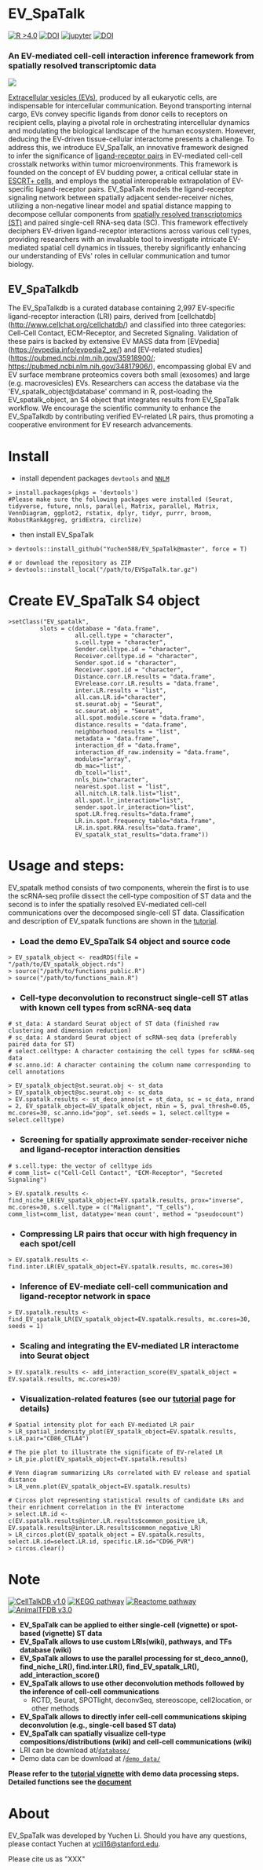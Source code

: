# EV_SpaTalk
[![R >4.0](https://img.shields.io/badge/R-%3E%3D4.0-brightgreen)](https://www.r-project.org/) [![DOI](https://zenodo.org/badge/DOI/10.5281/zenodo.6809147.svg)](https://doi.org/10.5281/zenodo.6809147) [![jupyter](https://img.shields.io/badge/Jupyter--notebook-SpaTalk--tutorial-yellow?logo=jupyter)](https://github.com/multitalk/awesome-cell-cell-communication/blob/main/method/SpaTalk.ipynb) [![DOI](https://img.shields.io/badge/DOI-10.1038%2Fs41467--022--32111--8-yellowgreen)](https://www.nature.com/articles/s41467-022-32111-8)

### An EV-mediated cell-cell interaction inference framework from spatially resolved transcriptomic data

<img src='https://github.com/Yuchen588/EV_SpaTalk/blob/master/image/abstract.figure.png'>

[Extracellular vesicles (EVs)](https://pubmed.ncbi.nlm.nih.gov/30914410/), produced by all eukaryotic cells, are indispensable for intercellular communication. Beyond transporting internal cargo, EVs convey specific ligands from donor cells to receptors on recipient cells, playing a pivotal role in orchestrating intercellular dynamics and modulating the biological landscape of the human ecosystem. However, deducing the EV-driven tissue-cellular interactome presents a challenge. To address this, we introduce EV_SpaTalk, an innovative framework designed to infer the significance of [ligand-receptor pairs](https://pubmed.ncbi.nlm.nih.gov/34331449/) in EV-mediated cell-cell crosstalk networks within tumor microenvironments. This framework is founded on the concept of EV budding power, a critical cellular state in [ESCRT+ cells](https://pubmed.ncbi.nlm.nih.gov/31705132/), and employs the spatial interoperable extrapolation of EV-specific ligand-receptor pairs. EV_SpaTalk models the ligand-receptor signaling network between spatially adjacent sender-receiver niches, utilizing a non-negative linear model and spatial distance mapping to decompose cellular components from [spatially resolved transcriptomics (ST)](https://pubmed.ncbi.nlm.nih.gov/31932730/) and paired single-cell RNA-seq data (SC). This framework effectively deciphers EV-driven ligand-receptor interactions across various cell types, providing researchers with an invaluable tool to investigate intricate EV-mediated spatial cell dynamics in tissues, thereby significantly enhancing our understanding of EVs' roles in cellular communication and tumor biology.

## EV_SpaTalkdb
The EV_SpaTalkdb is a curated database containing 2,997 EV-specific ligand-receptor interaction (LRI) pairs, derived from [cellchatdb] (http://www.cellchat.org/cellchatdb/) and classified into three categories: Cell-Cell Contact, ECM-Receptor, and Secreted Signaling. Validation of these pairs is backed by extensive EV MASS data from [EVpedia] (https://evpedia.info/evpedia2_xe/) and [EV-related studies] (https://pubmed.ncbi.nlm.nih.gov/35918900/; https://pubmed.ncbi.nlm.nih.gov/34817906/), encompassing global EV and EV surface membrane proteomics covers both small (exosomes) and large (e.g. macrovesicles) EVs. Researchers can access the database via the 'EV_spatalk_object@database' command in R, post-loading the EV_spatalk_object, an S4 object that integrates results from EV_SpaTalk workflow. We encourage the scientific community to enhance the EV_SpaTalkdb by contributing verified EV-related LR pairs, thus promoting a cooperative environment for EV research advancements.



# Install

- install dependent packages `devtools` and [`NNLM`](https://github.com/linxihui/NNLM)

```
> install.packages(pkgs = 'devtools')
#Please make sure the following packages were installed (Seurat, tidyverse, future, nnls, parallel, Matrix, parallel, Matrix, VennDiagram, ggplot2, rstatix, dplyr, tidyr, purrr, broom, RobustRankAggreg, gridExtra, circlize)
```

- then install EV_SpaTalk

```
> devtools::install_github("Yuchen588/EV_SpaTalk@master", force = T)

# or download the repository as ZIP
> devtools::install_local("/path/to/EVSpaTalk.tar.gz")
```

# Create EV_SpaTalk S4 object
```
>setClass("EV_spatalk",
         slots = c(database = "data.frame",
                   all.cell.type = "character",
                   s.cell.type = "character",
                   Sender.celltype.id = "character",
                   Receiver.celltype.id = "character",
                   Sender.spot.id = "character",
                   Receiver.spot.id = "character",
                   Distance.corr.LR.results = "data.frame",
                   EVrelease.corr.LR.results = "data.frame",
                   inter.LR.results = "list",
                   all.can.LR.id="character",
                   st.seurat.obj = "Seurat",
                   sc.seurat.obj = "Seurat",
                   all.spot.module.score = "data.frame",
                   distance.results = "data.frame",
                   neighborhood.results = "list",
                   metadata = "data.frame",
                   interaction_df = "data.frame",
                   interaction_df_raw.indensity = "data.frame",
                   modules="array",
                   db_mac="list",
                   db_tcell="list",
                   nnls_bin="character",
                   nearest.spot.list = "list",
                   all.nitch.LR.talk.list="list",
                   all.spot.lr_interaction="list",
                   sender.spot.lr_interaction="list",
                   spot.LR.freq.results="data.frame",
                   LR.in.spot.frequency_table="data.frame",
                   LR.in.spot.RRA.results="data.frame",
                   EV_spatalk_stat_results="data.frame"))
```

# Usage and steps:
EV_spatalk method consists of two components, wherein the first is to use the scRNA-seq profile dissect the cell-type composition of ST data and the second is to infer the spatially resolved EV-mediated cell-cell communications over the decomposed single-cell ST data. Classification and description of EV_spatalk functions are shown in the [tutorial](https://evpedia.info/evpedia2_xe/).
- ### Load the demo EV_SpaTalk S4 object and source code
```
> EV_spatalk_object <- readRDS(file = "/path/to/EV_spatalk_object.rds")
> source("/path/to/functions_public.R")
> source("/path/to/functions_main.R")
```
- ### Cell-type deconvolution to reconstruct single-cell ST atlas with known cell types from scRNA-seq data
```
# st_data: A standard Seurat object of ST data (finished raw clustering and dimension reduction)
# sc_data: A standard Seurat object of scRNA-seq data (preferably paired data for ST)
# select.celltype: A character containing the cell types for scRNA-seq data
# sc.anno.id: A character containing the column name corresponding to cell annotations

> EV_spatalk_object@st.seurat.obj <- st_data
> EV_spatalk_object@sc.seurat.obj <- sc_data
> EV.spatalk.results <- st_deco_anno(st = st_data, sc = sc_data, nrand = 2, EV_spatalk_object=EV_spatalk_object, nbin = 5, pval_thresh=0.05, mc.cores=30, sc.anno.id="pop", set.seeds = 1, select.celltype = select.celltype)
```

- ### Screening for spatially approximate sender-receiver niche and ligand-receptor interaction densities
```
# s.cell.type: the vector of celltype ids 
# comm_list= c("Cell-Cell Contact", "ECM-Receptor", "Secreted Signaling")

> EV.spatalk.results <- find_niche_LR(EV_spatalk_object=EV.spatalk.results, prox="inverse", mc.cores=30, s.cell.type = c("Malignant", "T_cells"), comm_list=comm_list, datatype='mean count', method = "pseudocount")
```
- ### Compressing LR pairs that occur with high frequency in each spot/cell
```
> EV.spatalk.results <- find.inter.LR(EV_spatalk_object=EV.spatalk.results, mc.cores=30)
```
- ### Inference of EV-mediate cell-cell communication and ligand-receptor network in space
```
> EV.spatalk.results <- find_EV_spatalk_LR(EV_spatalk_object=EV.spatalk.results, mc.cores=30, seeds = 1)
```
- ### Scaling and integrating the EV-mediated LR interactome into Seurat object
```
> EV.spatalk.results <- add_interaction_score(EV_spatalk_object = EV.spatalk.results, mc.cores=30)
```
- ### Visualization-related features (see our [tutorial](https://evpedia.info/evpedia2_xe/) page for details)
```
# Spatial intensity plot for each EV-mediated LR pair
> LR_spatial_indensity_plot(EV_spatalk_object=EV.spatalk.results, s.LR.pair="CD86_CTLA4")

# The pie plot to illustrate the significate of EV-related LR
> LR_pie.plot(EV_spatalk_object=EV.spatalk.results)

# Venn diagram summarizing LRs correlated with EV release and spatial distance
> LR_venn.plot(EV_spatalk_object=EV.spatalk.results)

# Circos plot representing statistical results of candidate LRs and their enrichment correlation in the EV interactome
> select.LR.id <- c(EV.spatalk.results@inter.LR.results$common_positive_LR, EV.spatalk.results@inter.LR.results$common_negative_LR)
> LR_circos.plot(EV_spatalk_object = EV.spatalk.results, select.LR.id=select.LR.id, specific.LR.id="CD96_PVR")
> circos.clear()
```

# Note
[![CellTalkDB v1.0](https://img.shields.io/badge/CellTalkDB-v1.0-blueviolet)](http://tcm.zju.edu.cn/celltalkdb/) [![KEGG pathway](https://img.shields.io/badge/KEGG-pathway-ff69b4)](https://www.kegg.jp/kegg/pathway.html) [![Reactome pathway](https://img.shields.io/badge/Reactome-pathway-brightgreen)](https://reactome.org/) [![AnimalTFDB v3.0](https://img.shields.io/badge/AnimalTFDB-v3.0-yellowgreen)](http://bioinfo.life.hust.edu.cn/AnimalTFDB/#!/)

- __EV_SpaTalk can be applied to either single-cell (vignette) or spot-based (vignette) ST data__
- __EV_SpaTalk allows to use custom LRIs(wiki), pathways, and TFs database (wiki)__
- __EV_SpaTalk allows to use the parallel processing for st_deco_anno(), find_niche_LR(), find.inter.LR(), find_EV_spatalk_LR(), add_interaction_score()__
- __EV_SpaTalk allows to use other deconvolution methods followed by the inference of cell-cell communications__
  - RCTD, Seurat, SPOTlight, deconvSeq, stereoscope, cell2location, or other methods
- __EV_SpaTalk allows to directly infer cell-cell communications skiping deconvolution (e.g., single-cell based ST data)__
- __EV_SpaTalk can spatially visualize cell-type compositions/distributions (wiki) and cell-cell communications (wiki)__
- LRI can be download at/[`database/`](https://drive.google.com/file/d/1Lw2FgmMBd3yFbzZPnn2Pibv18fv0jAqp/view?usp=sharing)
- Demo data can be download at /[`demo_data/`](https://drive.google.com/file/d/1d_ep0CzI1bsMANiC9s_U9uoN4tZs_yso/view?usp=sharing)

__Please refer to the [tutorial vignette](https://raw.githack.com/multitalk/awesome-cell-cell-communication/main/method/tutorial.html) with demo data processing steps. Detailed functions see the [document](https://raw.githack.com/ZJUFanLab/SpaTalk/main/vignettes/SpaTalk.pdf)__

# About
EV_SpaTalk was developed by Yuchen Li. Should you have any questions, please contact Yuchen at ycli16@stanford.edu.

Please cite us as "XXX"

